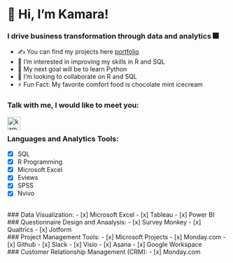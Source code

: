 # 👋 Hi, I’m Kamara!

### I drive business transformation through data and analytics 🎆

- ✍ You can find my projects here [portfolio](https://github.com/kamararichards/PortfolioProjects)
- 👀 I’m interested in improving my skills in R and SQL
- 🥅 My next goal will be to learn Python
- 💞️ I’m looking to collaborate on R and SQL
- ⚡ Fun Fact: My favorite comfort food is chocolate mint icecream

### Talk with me, I would like to meet you:
[<img align="left" alt="kamararichards | LinkedIn" width="30px" src="https://github.com/kamararichards/Images/blob/main/linkedin.png" />](https://www.linkedin.com/in/kamararichards/)
<br />
### Languages and Analytics Tools:
- [x] SQL
- [x] R Programming
- [x] Microsoft Excel
- [x] Eviews
- [x] SPSS
- [x] Nvivo
<br />
### Data Visualization:
- [x] Microsoft Excel
- [x] Tableau
- [x] Power BI
<br />
### Questionnaire Design and Anaalysis:
- [x] Survey Monkey
- [x] Qualtrics
- [x] Jotform
<br />
### Project Management Tools:
- [x] Microsoft Projects
- [x] Monday.com
- [x] Github
- [x] Slack
- [x] Visio
- [x] Asana
- [x] Google Workspace
<br />
### Customer Relationship Management (CRM):
- [x] Monday.com

<!---
kamararichards/kamararichards is a ✨ special ✨ repository because its `README.md` (this file) appears on your GitHub profile.
You can click the Preview link to take a look at your changes.
--->
